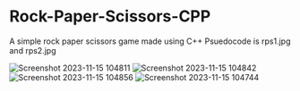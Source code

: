 # Rock-Paper-Scissors-CPP

A simple rock paper scissors game made using C++
Psuedocode is rps1.jpg and rps2.jpg

![Screenshot 2023-11-15 104811](https://github.com/AbhishekNaik1112/Rock-Paper-Scissors-CPP/assets/142667674/4f4a080a-a7a3-42d1-ba44-c03ffd1ea5e6)
![Screenshot 2023-11-15 104842](https://github.com/AbhishekNaik1112/Rock-Paper-Scissors-CPP/assets/142667674/2ed1d754-50ee-4619-9b7b-c7c0a847bcd5)
![Screenshot 2023-11-15 104856](https://github.com/AbhishekNaik1112/Rock-Paper-Scissors-CPP/assets/142667674/1c58ada7-cb28-48e3-9eb9-cc4917093387)
![Screenshot 2023-11-15 104744](https://github.com/AbhishekNaik1112/Rock-Paper-Scissors-CPP/assets/142667674/f2cfef01-8d6c-4d21-92fb-b0c18e82a7b7)
